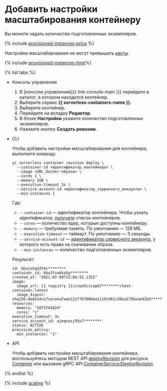 # Добавить настройки масштабирования контейнеру

Вы можете задать количество подготовленных экземпляров.

{% include [provisioned-instances-price](../../_includes/serverless-containers/provisioned-instances-price.md) %}

Настройки масштабирования не могут превышать [квоты](../concepts/limits.md#serverless-containers-quotas).

{% include [provisioned-instances-time](../../_includes/functions/provisioned-instances-time.md)%}

{% list tabs %}

- Консоль управления

    1. В [консоли управления]({{ link-console-main }}) перейдите в каталог, в котором находится контейнер.
    1. Выберите сервис **{{ serverless-containers-name }}**.
    1. Выберите контейнер.
    1. Перейдите на вкладку **Редактор**.
    1. В блоке **Настройки** укажите количество подготовленных экземпляров.
    1. Нажмите кнопку **Создать ревизию**.

- CLI

    Чтобы добавить настройки масштабирования для контейнера, выполните команду:

    ```
    yc serverless container revision deploy \
	  --container-id <идентификатор_контейнера> \
	  --image <URL_Docker-образа> \
	  --cores 1 \
	  --memory 1GB \
	  --execution-timeout 3s \
	  --service-account-id <идентификатор_сервисного_аккаунта> \
	  --min-instances 1
    ```

    Где:
    * `--container-id` — идентификатор контейнера. Чтобы узнать идентификатор, [получите](list.md) список контейнеров.
    * `--cores` — количество ядер, которые доступны контейнеру.
    * `--memory` — требуемая память. По умолчанию — 128 МБ.
    * `--execution-timeout` — таймаут. По умолчанию — 3 секунды.
    * `--service-account-id` — [идентификатор сервисного аккаунта](../../iam/operations/sa/get-id.md), у которого есть права на скачивание образа.
    * `--min-instances` — количество подготовленных экземпляров.


    Результат:

    ```
    id: bbajn5q2d74c********
	container_id: bba3fva6ka5g********
	created_at: "2021-07-09T15:04:55.135Z"
	image:
	  image_url: {{ registry }}/crpd3cicopk7********/test-container:latest
	  image_digest: sha256:de8e1dce7ceceeafaae122f7670084a1119c961cd9ea1795eae92bd********
	resources:
	  memory: "1073741824"
	  cores: "1"
	execution_timeout: 3s
	service_account_id: ajeqnasj95o7********
	status: ACTIVE
	provision_policy:
	  min_instances: "1"
    ```

- API

  Чтобы добавить настройки масштабирования контейнера, воспользуйтесь методом REST API [deployRevision](../containers/api-ref/Container/deployRevision.md) для ресурса [Container](../containers/api-ref/Container/index.md) или вызовом gRPC API [ContainerService/DeployRevision](../containers/api-ref/grpc/container_service.md#DeployRevision).

{% endlist %}

{% include [scaling](../../_includes/serverless-containers/see-also-scaling.md) %}
